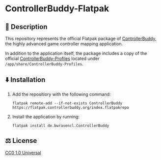 # ControllerBuddy-Flatpak

## 📖 Description

This repository represents the official Flatpak package of [ControllerBuddy](https://controllerbuddy.org), the highly advanced game controller mapping application.

In addition to the application itself, the package includes a copy of the official [ControllerBuddy-Profiles](https://github.com/bwRavencl/ControllerBuddy-Profiles) located under `/app/share/ControllerBuddy-Profiles`.


## ⬇️ Installation

1. Add the repositiory with the following command:
    ```
    flatpak remote-add --if-not-exists ControllerBuddy https://flatpak.controllerbuddy.org/index.flatpakrepo
    ```
2. Install the application by running:
    ```
    flatpak install de.bwravencl.ControllerBuddy
    ```

## ⚖️ License

[CC0 1.0 Universal](LICENSE)
